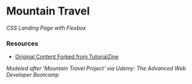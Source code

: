 # Mountain Travel

_CSS Landing Page with Flexbox_

### Resources
- [Original Content Forked from TutorialZine](https://tutorialzine.com/2016/06/freebie-landing-page-template-with-flexbox)

_Modeled after 'Mountain Travel Project' via Udemy: The Advanced Web Developer Bootcamp_
